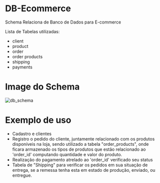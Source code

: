 # DB-Ecommerce

Schema Relaciona de Banco de Dados para E-commerce

Lista de Tabelas utilizadas:

- client
- product
- order
- order products
- shipping
- payments

# Image do Schema

![db_schema](https://github.com/Muamm4/DB-Ecommerce/blob/main/%C3%ADndice.png)


# Exemplo de uso


- Cadastro e clientes
- Registro o pedido do cliente, juntamente relacionado com os produtos disponíveis na loja, sendo utilizado a tabela "order_products", onde ficara armazenado os tipos de produtos que estão relacionado ao 'order_id' computando quantidade e valor do produto.
- Realização do pagamento atrelado ao 'order_id' verificado seu status
- Tabela de "Shipping" para verificar os pedidos em sua situação de entrega, se a remessa tenha esta em estado de produção, enviado, ou entregue.

